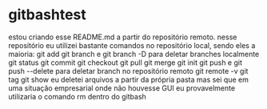 # gitbashtest
estou criando esse README.md a partir do repositório remoto.
nesse repositório eu utilizei bastante comandos no repositório local, sendo eles a maioria:
git add
git branch e git branch -D para deletar branches localmente
git status
git commit
git checkout
git pull
git merge
git init
git push e git push --delete para deletar branch no repositório remoto
git remote -v
git tag
git show
eu deletei arquivos a partir da própria pasta mas sei que em uma situação empresarial onde não houvesse GUI eu provavelmente utilizaria o comando rm dentro do gitbash
